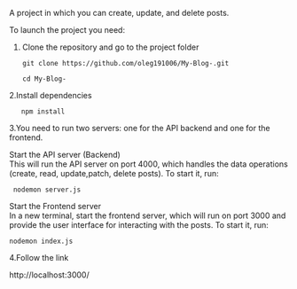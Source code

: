 A project in which you can create, update, and delete posts. 

To launch the project you need:    

1. Сlone the repository and go to the project folder

       git clone https://github.com/oleg191006/My-Blog-.git
   
       cd My-Blog-


  2.Install dependencies  
    
       npm install

 3.You need to run two servers: one for the API backend and one for the frontend.

Start the API server (Backend)  
This will run the API server on port 4000, which handles the data operations (create, read, update,patch, delete posts). To start it, run:

     nodemon server.js  
     
Start the Frontend server  
In a new terminal, start the frontend server, which will run on port 3000 and provide the user interface for interacting with the posts. To start it, run:  

    nodemon index.js



  4.Follow the link  
  
  http://localhost:3000/

